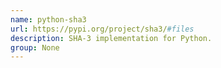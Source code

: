 ```yaml
---
name: python-sha3
url: https://pypi.org/project/sha3/#files
description: SHA-3 implementation for Python.
group: None
---
```

